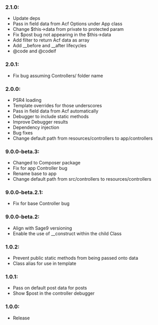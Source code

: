 ### 2.1.0:
* Update deps
* Pass in field data from Acf Options under App class
* Change $this->data from private to protected param
* Fix $post bug not appearing in the $this->data
* Add filter to return Acf data as array
* Add __before and __after lifecycles
* @code and @codeif

### 2.0.1:
* Fix bug assuming Controllers/ folder name

### 2.0.0:
* PSR4 loading
* Template overrides for those underscores
* Pass in field data from Acf automatically
* Debugger to include static methods
* Improve Debugger results
* Dependency injection
* Bug fixes
* Change default path from resources/controllers to app/controllers

### 9.0.0-beta.3:
* Changed to Composer package
* Fix for app Controller bug
* Rename base to app
* Change default path from src/controllers to resources/controllers

### 9.0.0-beta.2.1:
* Fix for base Controller bug

### 9.0.0-beta.2:
* Align with Sage9 versioning
* Enable the use of __construct within the child Class

### 1.0.2:
* Prevent public static methods from being passed onto data
* Class alias for use in template

### 1.0.1:
* Pass on default post data for posts
* Show $post in the controller debugger

### 1.0.0:
* Release
